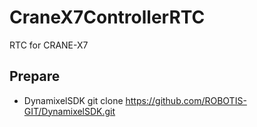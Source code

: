 # CraneX7ControllerRTC
RTC for CRANE-X7

## Prepare

- DynamixelSDK
git clone https://github.com/ROBOTIS-GIT/DynamixelSDK.git

